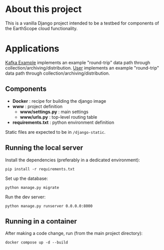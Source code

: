 # About this project

This is a vanilla Django project intended to be a testbed for components of the EarthScope cloud functionality.

# Applications

[Kafka Example](kafka_example.md) implements an example "round-trip" data path through collection/archiving/distribution.
[User](es_user.md) implements an example "round-trip" data path through collection/archiving/distribution.

## Components

- **Docker** : recipe for building the django image
- **www** : project definition
  - **www/settings.py** : main settings
  - **www/urls.py** : top-level routing table
- **requirements.txt** : python environment definition

Static files are expected to be in `/django-static`.

## Running the local server

Install the dependencies (preferably in a dedicated environment):

    pip install -r requirements.txt

Set up the database:

    python manage.py migrate

Run the dev server:

    python manage.py runserver 0.0.0.0:8000

## Running in a container

After making a code change, run (from the main project directory):

    docker compose up -d --build
